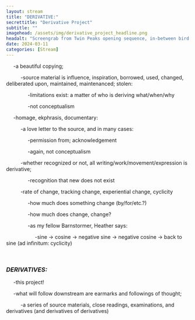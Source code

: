 ```yaml
---
layout: stream
title: "DERIVATIVE:"
secrettitle: "Derivative Project"
subtitle: ""
imagehead: /assets/img/derivative_project_headline.png
headalt: "Screengrab from Twin Peaks opening sequence, in-between bird scene and shot of the Packard Mill."
date: 2024-03-11
categories: [Stream]
---
```

<div>
    <p>&nbsp;&nbsp;&nbsp;&nbsp;&nbsp;-a beautiful copying;</p>
    <p>&nbsp;&nbsp;&nbsp;&nbsp;&nbsp;&nbsp;&nbsp;&nbsp;&nbsp;&nbsp;-source material is influence, inspiration, borrowed, used, changed, deliberated upon, maintained, maintenanced; stolen:</p>
    <p>&nbsp;&nbsp;&nbsp;&nbsp;&nbsp;&nbsp;&nbsp;&nbsp;&nbsp;&nbsp;&nbsp;&nbsp;&nbsp;&nbsp;&nbsp;-limitations exist: a matter of who is deriving what/when/why</p>
    <p>&nbsp;&nbsp;&nbsp;&nbsp;&nbsp;&nbsp;&nbsp;&nbsp;&nbsp;&nbsp;&nbsp;&nbsp;&nbsp;&nbsp;&nbsp;-not conceptualism</p>
    <p>&nbsp;&nbsp;&nbsp;&nbsp;&nbsp;-homage, ekphrasis, documentary:</p>
    <p>&nbsp;&nbsp;&nbsp;&nbsp;&nbsp;&nbsp;&nbsp;&nbsp;&nbsp;&nbsp;-a love letter to the source, and in many cases:</p>
    <p>&nbsp;&nbsp;&nbsp;&nbsp;&nbsp;&nbsp;&nbsp;&nbsp;&nbsp;&nbsp;&nbsp;&nbsp;&nbsp;&nbsp;&nbsp;-permission from; acknowledgement</p>
    <p>&nbsp;&nbsp;&nbsp;&nbsp;&nbsp;&nbsp;&nbsp;&nbsp;&nbsp;&nbsp;&nbsp;&nbsp;&nbsp;&nbsp;&nbsp;-again, not conceptualism</p>
    <p>&nbsp;&nbsp;&nbsp;&nbsp;&nbsp;&nbsp;&nbsp;&nbsp;&nbsp;&nbsp;-whether recognized or not, all writing/work/movement/expression is derivative;</p>
    <p>&nbsp;&nbsp;&nbsp;&nbsp;&nbsp;&nbsp;&nbsp;&nbsp;&nbsp;&nbsp;&nbsp;&nbsp;&nbsp;&nbsp;&nbsp;-recognition that new does not exist</p>
    <p>&nbsp;&nbsp;&nbsp;&nbsp;&nbsp;&nbsp;&nbsp;&nbsp;&nbsp;&nbsp;-rate of change, tracking change, experiential change, cyclicity</p>
    <p>&nbsp;&nbsp;&nbsp;&nbsp;&nbsp;&nbsp;&nbsp;&nbsp;&nbsp;&nbsp;&nbsp;&nbsp;&nbsp;&nbsp;&nbsp;-how much does something change (by/for/etc.?)</p>
    <p>&nbsp;&nbsp;&nbsp;&nbsp;&nbsp;&nbsp;&nbsp;&nbsp;&nbsp;&nbsp;&nbsp;&nbsp;&nbsp;&nbsp;&nbsp;-how much does change, change?</p>
    <p>&nbsp;&nbsp;&nbsp;&nbsp;&nbsp;&nbsp;&nbsp;&nbsp;&nbsp;&nbsp;&nbsp;&nbsp;&nbsp;&nbsp;&nbsp;-as my fellow Barnstormer, Heather says:</p>
    <p>&nbsp;&nbsp;&nbsp;&nbsp;&nbsp;&nbsp;&nbsp;&nbsp;&nbsp;&nbsp;&nbsp;&nbsp;&nbsp;&nbsp;&nbsp;&nbsp;&nbsp;&nbsp;&nbsp;&nbsp;-sine → cosine → negative sine → negative cosine → back to sine (ad infinitum: cyclicity)</p>
    <p>&emsp;</p>
    <h3><i>DERIVATIVES:</i></h3>
    <p>&nbsp;&nbsp;&nbsp;&nbsp;&nbsp;-this project!</p>
    <p>&nbsp;&nbsp;&nbsp;&nbsp;&nbsp;-what will follow downstream are earmarks and followings of thought;</p>
    <p>&nbsp;&nbsp;&nbsp;&nbsp;&nbsp;&nbsp;&nbsp;&nbsp;&nbsp;&nbsp;-a series of source materials, close readings, examinations, and derivatives (and derivatives of derivatives)</p>
</div>